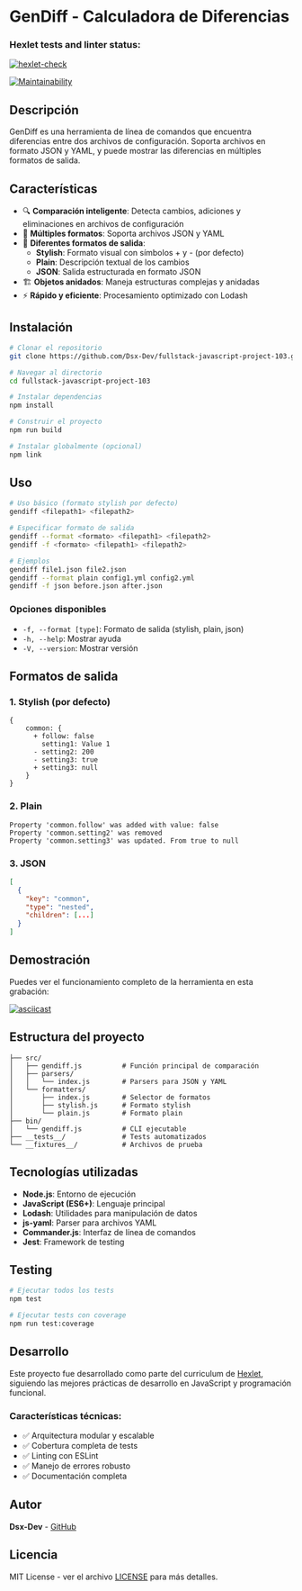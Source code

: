 # GenDiff - Calculadora de Diferencias

### Hexlet tests and linter status:
[![hexlet-check](https://github.com/Dsx-Dev/fullstack-javascript-project-103/actions/workflows/hexlet-check.yml/badge.svg)](https://github.com/Dsx-Dev/fullstack-javascript-project-103/actions/workflows/hexlet-check.yml)

[![Maintainability](https://qlty.sh/gh/Dsx-Dev/projects/fullstack-javascript-project-103/maintainability.svg)](https://qlty.sh/gh/Dsx-Dev/projects/fullstack-javascript-project-103)

## Descripción

GenDiff es una herramienta de línea de comandos que encuentra diferencias entre dos archivos de configuración. Soporta archivos en formato JSON y YAML, y puede mostrar las diferencias en múltiples formatos de salida.

## Características

- 🔍 **Comparación inteligente**: Detecta cambios, adiciones y eliminaciones en archivos de configuración
- 📁 **Múltiples formatos**: Soporta archivos JSON y YAML
- 🎨 **Diferentes formatos de salida**:
  - **Stylish**: Formato visual con símbolos + y - (por defecto)
  - **Plain**: Descripción textual de los cambios
  - **JSON**: Salida estructurada en formato JSON
- 🏗️ **Objetos anidados**: Maneja estructuras complejas y anidadas
- ⚡ **Rápido y eficiente**: Procesamiento optimizado con Lodash

## Instalación

```bash
# Clonar el repositorio
git clone https://github.com/Dsx-Dev/fullstack-javascript-project-103.git

# Navegar al directorio
cd fullstack-javascript-project-103

# Instalar dependencias
npm install

# Construir el proyecto
npm run build

# Instalar globalmente (opcional)
npm link
```

## Uso

```bash
# Uso básico (formato stylish por defecto)
gendiff <filepath1> <filepath2>

# Especificar formato de salida
gendiff --format <formato> <filepath1> <filepath2>
gendiff -f <formato> <filepath1> <filepath2>

# Ejemplos
gendiff file1.json file2.json
gendiff --format plain config1.yml config2.yml
gendiff -f json before.json after.json
```

### Opciones disponibles

- `-f, --format [type]`: Formato de salida (stylish, plain, json)
- `-h, --help`: Mostrar ayuda
- `-V, --version`: Mostrar versión

## Formatos de salida

### 1. Stylish (por defecto)
```
{
    common: {
      + follow: false
        setting1: Value 1
      - setting2: 200
      - setting3: true
      + setting3: null
    }
}
```

### 2. Plain
```
Property 'common.follow' was added with value: false
Property 'common.setting2' was removed
Property 'common.setting3' was updated. From true to null
```

### 3. JSON
```json
[
  {
    "key": "common",
    "type": "nested",
    "children": [...]
  }
]
```

## Demostración

Puedes ver el funcionamiento completo de la herramienta en esta grabación:

[![asciicast](https://asciinema.org/a/LGT36BDWukmuBogcwkJsIrXXn.svg)](https://asciinema.org/a/LGT36BDWukmuBogcwkJsIrXXn)

## Estructura del proyecto

```
├── src/
│   ├── gendiff.js          # Función principal de comparación
│   ├── parsers/
│   │   └── index.js        # Parsers para JSON y YAML
│   └── formatters/
│       ├── index.js        # Selector de formatos
│       ├── stylish.js      # Formato stylish
│       └── plain.js        # Formato plain
├── bin/
│   └── gendiff.js          # CLI ejecutable
├── __tests__/              # Tests automatizados
└── __fixtures__/           # Archivos de prueba
```

## Tecnologías utilizadas

- **Node.js**: Entorno de ejecución
- **JavaScript (ES6+)**: Lenguaje principal
- **Lodash**: Utilidades para manipulación de datos
- **js-yaml**: Parser para archivos YAML
- **Commander.js**: Interfaz de línea de comandos
- **Jest**: Framework de testing

## Testing

```bash
# Ejecutar todos los tests
npm test

# Ejecutar tests con coverage
npm run test:coverage
```

## Desarrollo

Este proyecto fue desarrollado como parte del curriculum de [Hexlet](https://hexlet.io), siguiendo las mejores prácticas de desarrollo en JavaScript y programación funcional.

### Características técnicas:
- ✅ Arquitectura modular y escalable
- ✅ Cobertura completa de tests
- ✅ Linting con ESLint
- ✅ Manejo de errores robusto
- ✅ Documentación completa

## Autor

**Dsx-Dev** - [GitHub](https://github.com/Dsx-Dev)

## Licencia

MIT License - ver el archivo [LICENSE](LICENSE) para más detalles.